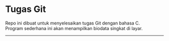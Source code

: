 # Tugas Git 

Repo ini dibuat untuk menyelesaikan tugas Git dengan bahasa C.  
Program sederhana ini akan menampilkan biodata singkat di layar.

---
